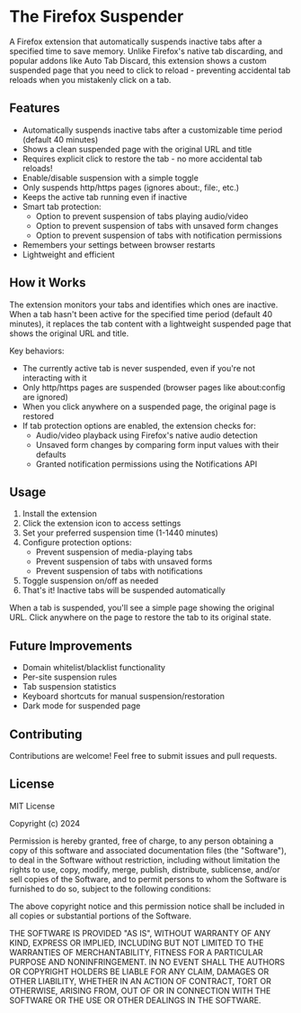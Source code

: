 # The Firefox Suspender

A Firefox extension that automatically suspends inactive tabs after a specified time to save memory. Unlike Firefox's native tab discarding, and popular addons like Auto Tab Discard, this extension shows a custom suspended page that you need to click to reload - preventing accidental tab reloads when you mistakenly click on a tab.

## Features

- Automatically suspends inactive tabs after a customizable time period (default 40 minutes)
- Shows a clean suspended page with the original URL and title
- Requires explicit click to restore the tab - no more accidental tab reloads!
- Enable/disable suspension with a simple toggle
- Only suspends http/https pages (ignores about:, file:, etc.)
- Keeps the active tab running even if inactive
- Smart tab protection:
  - Option to prevent suspension of tabs playing audio/video
  - Option to prevent suspension of tabs with unsaved form changes
  - Option to prevent suspension of tabs with notification permissions
- Remembers your settings between browser restarts
- Lightweight and efficient

## How it Works

The extension monitors your tabs and identifies which ones are inactive. When a tab hasn't been active for the specified time period (default 40 minutes), it replaces the tab content with a lightweight suspended page that shows the original URL and title.

Key behaviors:
- The currently active tab is never suspended, even if you're not interacting with it
- Only http/https pages are suspended (browser pages like about:config are ignored)
- When you click anywhere on a suspended page, the original page is restored
- If tab protection options are enabled, the extension checks for:
  - Audio/video playback using Firefox's native audio detection
  - Unsaved form changes by comparing form input values with their defaults
  - Granted notification permissions using the Notifications API

## Usage

1. Install the extension
2. Click the extension icon to access settings
3. Set your preferred suspension time (1-1440 minutes)
4. Configure protection options:
   - Prevent suspension of media-playing tabs
   - Prevent suspension of tabs with unsaved forms
   - Prevent suspension of tabs with notifications
5. Toggle suspension on/off as needed
6. That's it! Inactive tabs will be suspended automatically

When a tab is suspended, you'll see a simple page showing the original URL. Click anywhere on the page to restore the tab to its original state.

## Future Improvements

- Domain whitelist/blacklist functionality
- Per-site suspension rules
- Tab suspension statistics
- Keyboard shortcuts for manual suspension/restoration
- Dark mode for suspended page

## Contributing

Contributions are welcome! Feel free to submit issues and pull requests.

## License

MIT License

Copyright (c) 2024

Permission is hereby granted, free of charge, to any person obtaining a copy
of this software and associated documentation files (the "Software"), to deal
in the Software without restriction, including without limitation the rights
to use, copy, modify, merge, publish, distribute, sublicense, and/or sell
copies of the Software, and to permit persons to whom the Software is
furnished to do so, subject to the following conditions:

The above copyright notice and this permission notice shall be included in all
copies or substantial portions of the Software.

THE SOFTWARE IS PROVIDED "AS IS", WITHOUT WARRANTY OF ANY KIND, EXPRESS OR
IMPLIED, INCLUDING BUT NOT LIMITED TO THE WARRANTIES OF MERCHANTABILITY,
FITNESS FOR A PARTICULAR PURPOSE AND NONINFRINGEMENT. IN NO EVENT SHALL THE
AUTHORS OR COPYRIGHT HOLDERS BE LIABLE FOR ANY CLAIM, DAMAGES OR OTHER
LIABILITY, WHETHER IN AN ACTION OF CONTRACT, TORT OR OTHERWISE, ARISING FROM,
OUT OF OR IN CONNECTION WITH THE SOFTWARE OR THE USE OR OTHER DEALINGS IN THE
SOFTWARE.
